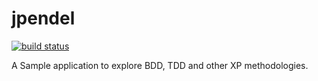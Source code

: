 # jpendel

[![build status](https://travis-ci.org/MarkDechamps/jpendel.svg?branch=master)](https://travis-ci.org/MarkDechamps/jpendel)

A Sample application to explore BDD, TDD and other XP methodologies.
